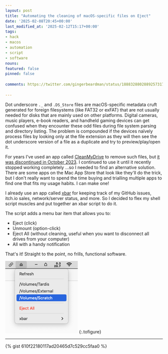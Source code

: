 ```yaml
---
layout: post
title: "Automating the cleaning of macOS-specific files on Eject"
date: '2025-02-08T20:45+00:00'
last_modified_at: '2025-02-12T15:17+00:00'
tags:
- hack
- macos
- automation
- script
- software
nouns:
featured: false
pinned: false

comments: https://twitter.com/gingerbeardman/status/1888328802889257317

---
```


Dot underscore `._` and `.DS_Store` files are macOS-specific metadata cruft generated for foreign filesystems (like FAT32 or exFAT) that are not usually needed for disks that are mainly used on other platforms. Digital cameras, music players, e-book readers, and handheld gaming devices can get confused when they encounter these odd files during file system parsing and directory listing. The problem is compounded if the devices naïvely process files by looking only at the file extension as they will then see the dot underscore version of a file as a duplicate and try to preview/play/open it.

For years I've used an app called [CleanMyDrive](https://web.archive.org/web/20250208072547/https://macpaw.com/cleanmymac) to remove such files, but [it was discontinued in October 2023](https://macpaw.com/news/cleanmydrive-no-longer-developed). I continued to use it until it recently stopped working completely ...so I needed to find an alternative solution. There are some apps on the Mac App Store that look like they'll do the trick, but I don't really want to spend the time buying and trialling multiple apps to find one that fits my usage habits. I can make one! 

I already use an app called [xbar](https://xbarapp.com) for keeping track of my GitHub issues, itch.io sales, network/server status, and more. So I decided to flex my shell script muscles and put together an xbar script to do it. 

The script adds a menu bar item that allows you to:
- Eject (click)
- Unmount (option-click)
- Eject All (without cleaning, useful when you want to disconnect all drives from your computer)
- All with a handy notification

That's it! Straight to the point, no frills, functional software.

![IMG](/images/posts/xbar-volumes.png " ")
{:.tofigure}

----

{% gist 610f22180117ad20465d7c529cc5faa0 %}
